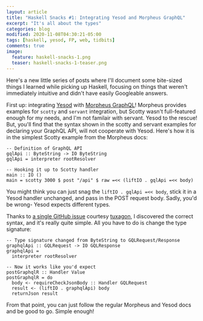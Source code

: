 ```yaml
---
layout: article
title: "Haskell Snacks #1: Integrating Yesod and Morpheus GraphQL"
excerpt: "It's all about the types"
categories: blog
modified: 2020-11-08T04:30:21-05:00
tags: [haskell, yesod, FP, web, tidbits]
comments: true
image:
  feature: haskell-snacks-1.png
  teaser: haskell-snacks-1-teaser.png
---
```


Here's a new little series of posts where I'll document some bite-sized things I learned while picking up Haskell, focusing on things that weren't immediately intuitive and didn't have easily Googleable answers.

First up: integrating [Yesod](https://www.yesodweb.com/) with [Morpheus GraphQL](https://morpheusgraphql.com/)! Morpheus provides examples for `scotty` and `servant` integration, but Scotty wasn't full-featured enough for my needs, and I'm not familair with servant. Yesod to the rescue! But, you'll find that the syntax shown in the scotty and servant examples for declaring your GraphQL API, will not cooperate with Yesod. Here's how it is in the simplest Scotty example from the Morpheus docs:

```
-- Definition of GraphQL API
gqlApi :: ByteString -> IO ByteString
gqlApi = interpreter rootResolver

-- Hooking it up to Scotty handler
main :: IO ()
main = scotty 3000 $ post "/api" $ raw =<< (liftIO . gqlApi =<< body)
```

You might think you can just snag the `liftIO . gqlApi =<< body`, stick it in a Yesod handler unchanged, and pass in the POST request body. Sadly, you'd be wrong- Yesod expects different types.

Thanks to [a single GitHub issue](https://github.com/morpheusgraphql/morpheus-graphql/issues/396#issue-577612225) courtesy [tuxagon](https://github.com/tuxagon), I discovered the correct syntax, and it's really quite simple. All you have to do is change the type signature:

```
-- Type signature changed from ByteString to GQLRequest/Response
graphqlApi :: GQLRequest -> IO GQLResponse
graphqlApi =
  interpreter rootResolver

-- Now it works like you'd expect
postGraphqlR :: Handler Value
postGraphqlR = do
  body <- requireCheckJsonBody :: Handler GQLRequest
  result <- (liftIO . graphqlApi) body
  returnJson result
```

From that point, you can just follow the regular Morpheus and Yesod docs and be good to go. Simple enough!

